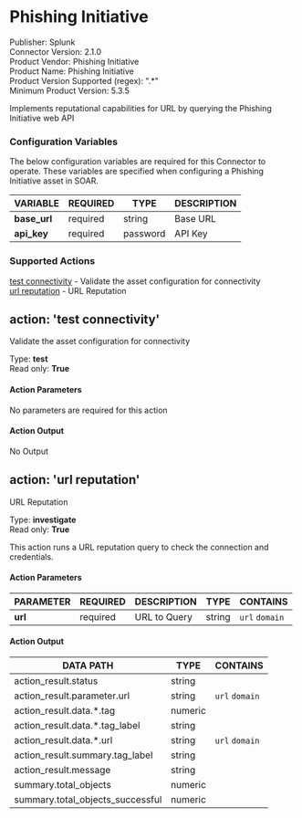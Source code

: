 [comment]: # "Auto-generated SOAR connector documentation"
# Phishing Initiative

Publisher: Splunk  
Connector Version: 2\.1\.0  
Product Vendor: Phishing Initiative  
Product Name: Phishing Initiative  
Product Version Supported (regex): "\.\*"  
Minimum Product Version: 5\.3\.5  

Implements reputational capabilities for URL by querying the Phishing Initiative web API

### Configuration Variables
The below configuration variables are required for this Connector to operate.  These variables are specified when configuring a Phishing Initiative asset in SOAR.

VARIABLE | REQUIRED | TYPE | DESCRIPTION
-------- | -------- | ---- | -----------
**base\_url** |  required  | string | Base URL
**api\_key** |  required  | password | API Key

### Supported Actions  
[test connectivity](#action-test-connectivity) - Validate the asset configuration for connectivity  
[url reputation](#action-url-reputation) - URL Reputation  

## action: 'test connectivity'
Validate the asset configuration for connectivity

Type: **test**  
Read only: **True**

#### Action Parameters
No parameters are required for this action

#### Action Output
No Output  

## action: 'url reputation'
URL Reputation

Type: **investigate**  
Read only: **True**

This action runs a URL reputation query to check the connection and credentials\.

#### Action Parameters
PARAMETER | REQUIRED | DESCRIPTION | TYPE | CONTAINS
--------- | -------- | ----------- | ---- | --------
**url** |  required  | URL to Query | string |  `url`  `domain` 

#### Action Output
DATA PATH | TYPE | CONTAINS
--------- | ---- | --------
action\_result\.status | string | 
action\_result\.parameter\.url | string |  `url`  `domain` 
action\_result\.data\.\*\.tag | numeric | 
action\_result\.data\.\*\.tag\_label | string | 
action\_result\.data\.\*\.url | string |  `url`  `domain` 
action\_result\.summary\.tag\_label | string | 
action\_result\.message | string | 
summary\.total\_objects | numeric | 
summary\.total\_objects\_successful | numeric | 
